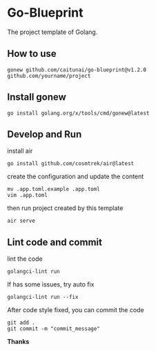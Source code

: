 # Go-Blueprint
The project template of Golang.

## How to use
```shell
gonew github.com/caitunai/go-blueprint@v1.2.0 github.com/yourname/project
```

## Install gonew
```shell
go install golang.org/x/tools/cmd/gonew@latest
```

## Develop and Run
install air
```shell
go install github.com/cosmtrek/air@latest
```
create the configuration and update the content
```shell
mv .app.toml.example .app.toml
vim .app.toml
```
then run project created by this template
```shell
air serve
```

## Lint code and commit
lint the code
```shell
golangci-lint run
```

If has some issues, try auto fix

```shell
golangci-lint run --fix
```

After code style fixed, you can commit the code
```shell
git add .
git commit -m "commit_message"
```

**Thanks**
